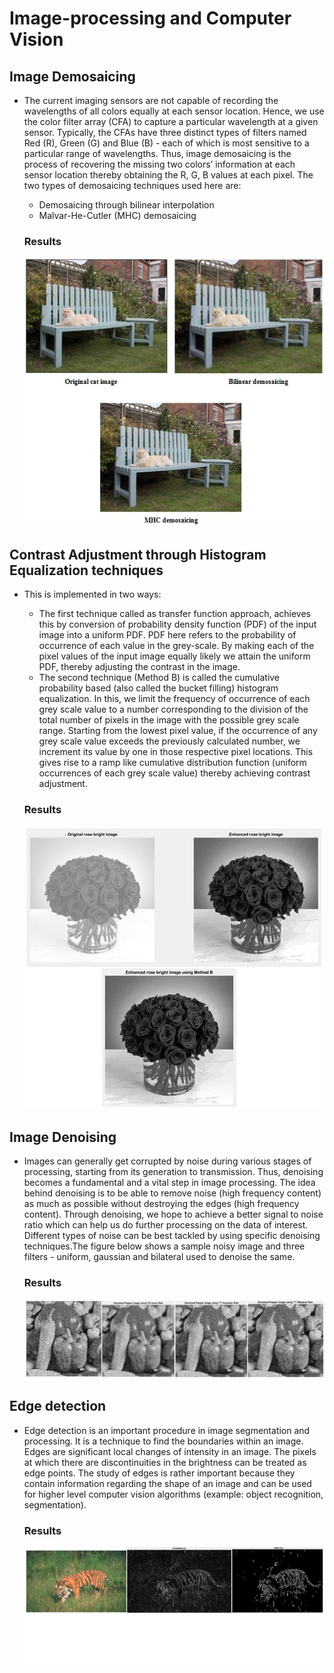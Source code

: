 # Image-processing and Computer Vision

## Image Demosaicing 
* The current imaging sensors are not capable of recording the wavelengths of all colors equally at each sensor location. Hence, we use the color filter array (CFA) to capture a particular wavelength at a given sensor. Typically, the CFAs have three distinct types of filters named Red (R), Green (G) and Blue (B) - each of which is most sensitive to a particular range of wavelengths. Thus, image demosaicing is the process of recovering the missing two colors’ information at each sensor location thereby obtaining the R, G, B values at each pixel. The two types of demosaicing techniques used here are:
  * Demosaicing through bilinear interpolation
  * Malvar-He-Cutler (MHC) demosaicing
  
   ### Results
   <img src="demosaicing/example_demosaicing.jpg">
   
## Contrast Adjustment through Histogram Equalization techniques
* This is implemented in two ways:
  * The first technique called as transfer function approach, achieves this by conversion of probability density function (PDF) of the input image into a uniform PDF. PDF here refers to the probability of occurrence of each value in the grey-scale. By making each of the pixel values of the input image equally likely we attain the uniform PDF, thereby adjusting the contrast in the image. 
  * The second technique (Method B) is called the cumulative probability based (also called the bucket filling) histogram equalization. In this, we limit the frequency of occurrence of each grey scale value to a number corresponding to the division of the total number of pixels in the image with the possible grey scale range. Starting from the lowest pixel value, if the occurrence of any grey scale value exceeds the previously calculated number, we increment its value by one in those respective pixel locations. This gives rise to a ramp like cumulative distribution function (uniform occurrences of each grey scale value) thereby achieving contrast adjustment. 
  
  ### Results
  <img src="histogram%20manipulation%20for%20contrast%20enhancement/example_contrast_adjustment.jpg">
  
## Image Denoising
* Images can generally get corrupted by noise during various stages of processing, starting from its generation to transmission. Thus, denoising becomes a fundamental and a vital step in image processing. The idea behind denoising is to be able to remove noise (high frequency content) as much as possible without destroying the edges (high frequency content). Through denoising, we hope to achieve a better signal to noise ratio which can help us do further processing on the data of interest. Different types of noise can be best tackled by using specific denoising techniques.The figure below shows a sample noisy image and three filters - uniform, gaussian and bilateral used to denoise the same.

  ### Results
  <img src="denoising/example_denoising.jpg">
  
## Edge detection
* Edge detection is an important procedure in image segmentation and processing. It is a technique to find the boundaries within an image. Edges are significant local changes of intensity in an image. The pixels at which there are discontinuities in the brightness can be treated as edge points. The study of edges is rather important because they contain information regarding the shape of an image and can be used for higher level computer vision algorithms (example: object recognition, segmentation). 

  ### Results
  <img src="edge_detection/example_edge_detection.jpg">
  
 

